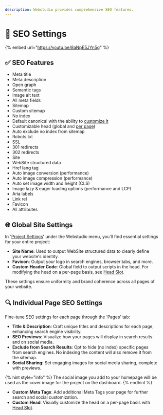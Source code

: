 ```yaml
---
description: Webstudio provides comprehensive SEO features.
---
```


# 🎯 SEO Settings

{% embed url="https://youtu.be/8aNpE5JYn5g" %}

## ✅ SEO Features

* Meta title
* Meta description
* Open graph
* Semantic tags
* Image alt text
* All meta fields
* Sitemap
* Custom sitemap
* No index
* Default canonical with the ability to [customize it](../core-components/head-slot.md)
* Customizable head (global and [per page](../core-components/head-slot.md))
* Auto exclude no index from sitemap
* Robots.txt
* SSL
* 301 redirects
* 302 redirects
* Site
* WebSite structured data
* Href lang tag
* Auto image conversion (performance)
* Auto image compression (performance)
* Auto set image width and height (CLS)
* Image lazy & eager loading options (performance and LCP)
* Aria labels
* Link rel
* Favicon
* All attributes

## 🌐 Global Site Settings

In '[Project Settings](project-settings.md)' under the Webstudio menu, you'll find essential settings for your entire project:

* **Site Name**: Used to output WebSite structured data to clearly define your website's identity.
* **Favicon**: Output your logo in search engines, browser tabs, and more.
* **Custom Header Code**: Global field to output scripts in the head. For modifying the head on a per-page basis, see [Head Slot](../core-components/head-slot.md).

These settings ensure uniformity and brand coherence across all pages of your website.

## 🔍 Individual Page SEO Settings

Fine-tune SEO settings for each page through the 'Pages' tab:

* **Title & Description**: Craft unique titles and descriptions for each page, enhancing search engine visibility.
* **SEO Previews**: Visualize how your pages will display in search results and on social media.
* **Exclude from Search Results**: Opt to hide (no index) specific pages from search engines. No indexing the content will also remove it from the sitemap.
* **Social Sharing**: Set engaging images for social media sharing, complete with previews.

{% hint style="info" %}
The social image you add to your homepage will be used as the cover image for the project on the dashboard.
{% endhint %}

* **Custom Meta Tags**: Add additional Meta Tags your page for further search and social customization.
* **Custom Head**: Visually customize the head on a per-page basis with [Head Slot](../core-components/head-slot.md).
